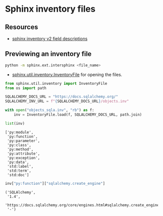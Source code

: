 
# Sphinx inventory files

## Resources

- [sphinx inventory v2 field
  descriptions](https://sphobjinv.readthedocs.io/en/latest/syntax.html)

## Previewing an inventory file

``` bash
python -m sphinx.ext.intersphinx <file_name>
```

- [sphinx.util.inventory.InventoryFile](https://github.com/sphinx-doc/sphinx/blob/5e9550c78e3421dd7dcab037021d996841178f67/sphinx/util/inventory.py#L74)
  for opening the files.

``` python
from sphinx.util.inventory import InventoryFile
from os import path

SQLALCHEMY_DOCS_URL = "https://docs.sqlalchemy.org/"
SQLALCHEMY_INV_URL = f"{SQLALCHEMY_DOCS_URL}/objects.inv"

with open("objects_sqla.inv", "rb") as f:
    inv = InventoryFile.load(f, SQLALCHEMY_DOCS_URL, path.join)
```

``` python
list(inv)
```

    ['py:module',
     'py:function',
     'py:parameter',
     'py:class',
     'py:method',
     'py:attribute',
     'py:exception',
     'py:data',
     'std:label',
     'std:term',
     'std:doc']

``` python
inv["py:function"]["sqlalchemy.create_engine"]
```

    ('SQLAlchemy',
     '1.4',
     'https://docs.sqlalchemy.org/core/engines.html#sqlalchemy.create_engine',
     '-')
